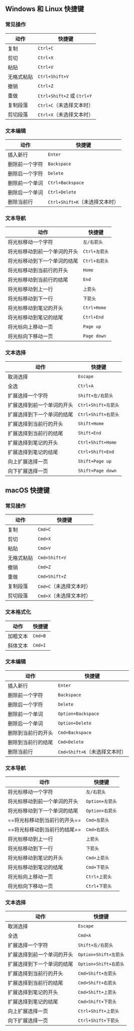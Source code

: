 
## Windows 和 Linux 快捷键 

### 常见操作 

|动作|快捷键|
|---|---|
|复制|`Ctrl+C`|
|剪切|`Ctrl+X`|
|粘贴|`Ctrl+V`|
|无格式粘贴|`Ctrl+Shift+V`|
|撤销|`Ctrl+Z`|
|重做|`Ctrl+Shift+Z` 或 `Ctrl+Y`|
|复制段落|`Ctrl+C`（未选择文本时）|
|剪切段落|`Ctrl+X`（未选择文本时）|

### 文本编辑 

| 动作      | 快捷键                    |
| ------- | ---------------------- |
| 插入新行    | `Enter`                |
| 删除前一个字符 | `Backspace`            |
| 删除后一个字符 | `Delete`               |
| 删除前一个单词 | `Ctrl+Backspace`       |
| 删除后一个单词 | `Ctrl+Delete`          |
| 删除当前行   | `Ctrl+Shift+K`（未选择文本时） |

### 文本导航 

|动作|快捷键|
|---|---|
|将光标移动一个字符|`左/右箭头`|
|将光标移动到前一个单词的开头|`Ctrl+左箭头`|
|将光标移动到下一个单词的结尾|`Ctrl+右箭头`|
|将光标移动到当前行的开头|`Home`|
|将光标移动到当前行的结尾|`End`|
|将光标移动到上一行|`上箭头`|
|将光标移动到下一行|`下箭头`|
|将光标移动到笔记的开头|`Ctrl+Home`|
|将光标移动到笔记的结尾|`Ctrl+End`|
|将光标向上移动一页|`Page up`|
|将光标向下移动一页|`Page down`|

### 文本选择 

|动作|快捷键|
|---|---|
|取消选择|`Escape`|
|全选|`Ctrl+A`|
|扩展选择一个字符|`Shift+左/右箭头`|
|扩展选择到前一个单词的开头|`Ctrl+Shift+左箭头`|
|扩展选择到下一个单词的结尾|`Ctrl+Shift+右箭头`|
|扩展选择到当前行的开头|`Shift+Home`|
|扩展选择到当前行的结尾|`Shift+End`|
|扩展选择到笔记的开头|`Ctrl+Shift+Home`|
|扩展选择到笔记的结尾|`Ctrl+Shift+End`|
|向上扩展选择一页|`Shift+Page up`|
|向下扩展选择一页|`Shift+Page down`|

## macOS 快捷键 

### 常见操作 

|动作|快捷键|
|---|---|
|复制|`Cmd+C`|
|剪切|`Cmd+X`|
|粘贴|`Cmd+V`|
|无格式粘贴|`Cmd+Shift+V`|
|撤销|`Cmd+Z`|
|重做|`Cmd+Shift+Z`|
|复制段落|`Cmd+C`（未选择文本时）|
|剪切段落|`Cmd+X`（未选择文本时）|

### 文本格式化 

|动作|快捷键|
|---|---|
|加粗文本|`Cmd+B`|
|斜体文本|`Cmd+I`|

### 文本编辑 

|动作|快捷键|
|---|---|
|插入新行|`Enter`|
|删除前一个字符|`Backspace`|
|删除后一个字符|`Delete`|
|删除前一个单词|`Option+Backspace`|
|删除后一个单词|`Option+Delete`|
|删除到当前行的开头|`Cmd+Backspace`|
|删除到当前行的结尾|`Cmd+Delete`|
|删除当前行|`Cmd+Shift+K`（未选择文本时）|

### 文本导航 

| 动作               | 快捷键          |
| ---------------- | ------------ |
| 将光标移动一个字符        | `左/右箭头`      |
| 将光标移动到前一个单词的开头   | `Option+左箭头` |
| 将光标移动到下一个单词的结尾   | `Option+右箭头` |
| ==将光标移动到当前行的开头== | `Cmd+左箭头`    |
| ==将光标移动到当前行的结尾== | `Cmd+右箭头`    |
| 将光标移动到上一行        | `上箭头`        |
| 将光标移动到下一行        | `下箭头`        |
| 将光标移动到笔记的开头      | `Cmd+上箭头`    |
| 将光标移动到笔记的结尾      | `Cmd+下箭头`    |
| 将光标向上移动一页        | `Ctrl+上箭头`   |
| 将光标向下移动一页        | `Ctrl+下箭头`   |

### 文本选择 

|动作|快捷键|
|---|---|
|取消选择|`Escape`|
|全选|`Cmd+A`|
|扩展选择一个字符|`Shift+左/右箭头`|
|扩展选择到前一个单词的开头|`Option+Shift+左箭头`|
|扩展选择到下一个单词的结尾|`Option+Shift+右箭头`|
|扩展选择到当前行的开头|`Cmd+Shift+左箭头`|
|扩展选择到当前行的结尾|`Cmd+Shift+右箭头`|
|扩展选择到笔记的开头|`Cmd+Shift+上箭头`|
|扩展选择到笔记的结尾|`Cmd+Shift+下箭头`|
|向上扩展选择一页|`Ctrl+Shift+上箭头`|
|向下扩展选择一页|`Ctrl+Shift+下箭头`|
